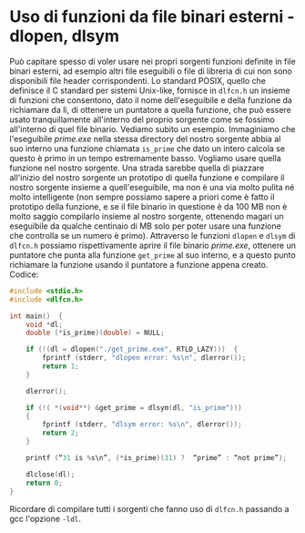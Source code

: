 # Uso di funzioni da file binari esterni - dlopen, dlsym

Può capitare spesso di voler usare nei propri sorgenti funzioni definite in file
binari esterni, ad esempio altri file eseguibili o file di libreria di cui non
sono disponibili file header corrispondenti. Lo standard POSIX, quello che
definisce il C standard per sistemi Unix-like, fornisce in `dlfcn.h` un insieme
di funzioni che consentono, dato il nome dell'eseguibile e della funzione da
richiamare da lì, di ottenere un puntatore a quella funzione, che può essere
usato tranquillamente all'interno del proprio sorgente come se fossimo
all'interno di quel file binario. Vediamo subito un esempio. Immaginiamo che
l'eseguibile _prime.exe_ nella stessa directory del nostro sorgente abbia al suo
interno una funzione chiamata `is_prime` che dato un intero calcola se questo è
primo in un tempo estremamente basso. Vogliamo usare quella funzione nel nostro
sorgente. Una strada sarebbe quella di piazzare all'inizio del nostro sorgente
un prototipo di quella funzione e compilare il nostro sorgente insieme a
quell'eseguibile, ma non è una via molto pulita né molto intelligente (non
sempre possiamo sapere a priori come è fatto il prototipo della funzione, e se
il file binario in questione è da 100 MB non è molto saggio compilarlo insieme
al nostro sorgente, ottenendo magari un eseguibile da qualche centinaio di MB
solo per poter usare una funzione che controlla se un numero è primo).
Attraverso le funzioni `dlopen` e `dlsym` di `dlfcn.h` possiamo rispettivamente
aprire il file binario _prime.exe_, ottenere un puntatore che punta alla
funzione `get_prime` al suo interno, e a questo punto richiamare la funzione
usando il puntatore a funzione appena creato. Codice:

```c
#include <stdio.h>
#include <dlfcn.h>

int main()  {
    void *dl;
    double (*is_prime)(double) = NULL;

    if (!(dl = dlopen("./get_prime.exe", RTLD_LAZY)))  {
        fprintf (stderr, "dlopen error: %s\n", dlerror());
        return 1;
    }

    dlerror();

    if (!( *(void**) &get_prime = dlsym(dl, "is_prime")))
    {
        fprintf (stderr, "dlsym error: %s\n", dlerror());
        return 2;
    }

    printf (“31 is %s\n”, (*is_prime)(31) ?  “prime” : “not prime”);

    dlclose(dl);
    return 0;
}
```

Ricordare di compilare tutti i sorgenti che fanno uso di `dlfcn.h` passando a
gcc l'opzione `-ldl`.
